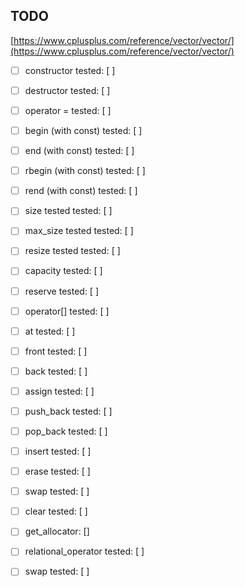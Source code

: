 ## TODO

[https://www.cplusplus.com/reference/vector/vector/](https://www.cplusplus.com/reference/vector/vector/)
 - [ ] constructor tested: [ ]
 - [ ] destructor tested: [ ]
 - [ ]  operator = tested: [ ]

 - [ ]  begin (with const) tested: [ ]
 - [ ]  end  (with const) tested: [ ]
 - [ ]  rbegin (with const) tested: [ ]
 - [ ] rend  (with const) tested: [ ]
 
 - [ ] size tested tested: [ ]
 - [ ]  max_size tested tested: [ ]
 - [ ]  resize tested tested: [ ]
 - [ ]   capacity tested: [ ]
 - [ ]  reserve tested: [ ]
 
 - [ ]  operator[] tested: [ ]
 - [ ]  at tested: [ ]
 - [ ] front tested: [ ]
 - [ ] back tested: [ ]
 
 - [ ]  assign tested: [ ]
 - [ ]  push_back tested: [ ]
 - [ ] pop_back tested: [ ]
 - [ ]  insert tested: [ ]
 - [ ]  erase tested: [ ]
 - [ ] swap tested: [ ]
 - [ ] clear tested: [ ]
 
 - [ ] get_allocator: []
 - [ ] relational_operator tested: [ ]
 - [ ] swap tested: [ ]
